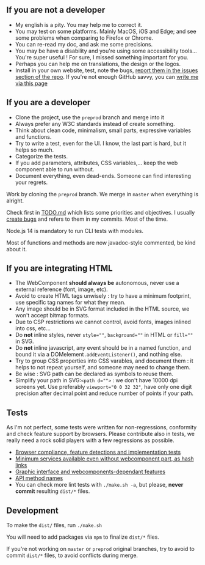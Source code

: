 If you are not a developer
--------------------------

- My english is a pity. You may help me to correct it.
- You may test on some platforms. Mainly MacOS, iOS and Edge; and see some problems when comparing to Firefox or Chrome.
- You can re-read my doc, and ask me some precisions.
- You may be have a disability and you're using some accessibility tools… You're super useful ! For sure, I missed something important for you.
- Perhaps you can help me on translations, the design or the logos.
- Install in your own website, test, note the bugs, [report them in the issues section of the repo](https://github.com/dascritch/cpu-audio/issues). If you're not enough GitHub savvy, you can [write me via this page](https://cpu.dascritch.net/pages/CPU-Audio-Player)


If you are a developer
----------------------

- Clone the project, use the `preprod` branch and merge into it
- Always prefer any W3C standards instead of create something.
- Think about clean code, minimalism, small parts, expressive variables and functions.
- Try to write a test, even for the UI. I know, the last part is hard, but it helps so much.
- Categorize the tests.
- If you add parameters, attributes, CSS variables,… keep the web component able to run without.
- Document everything, even dead-ends. Someone can find interesting your regrets.

Work by cloning the `preprod` branch. We merge in `master` when everything is alright.

Check first in [TODO.md](TODO.md) which lists some priorities and objectives. I usually [create bugs](https://github.com/dascritch/cpu-audio/issues) and refers to them in my commits. Most of the time.

Node.js 14 is mandatory to run CLI tests with modules.

Most of functions and methods are now javadoc-style commented, be kind about it.


If you are integrating HTML
---------------------------

 - The WebComponent **should always be** autonomous, never use a external reference (font, image, etc).
 - Avoid to create HTML tags unwisely : try to have a minimum footprint, use specific tag names for what they mean.
 - Any image should be in SVG format included in the HTML source, we won't accept bitmap formats.
 - Due to CSP restrictions we cannot control, avoid fonts, images inlined into css, etc… 
 - Do **not** inline styles, never `style=""`, `background=""` in HTML or `fill=""` in SVG.
 - Do **not** inline javascript, any event should be in a named function, and bound it via a DOMelement`.addEventListener()`, and nothing else.
 - Try to group CSS properties into CSS varables, and document them : it helps to not repeat yourself, and someone may need to change them.
 - Be wise : SVG path can be declared as symbols to reuse them.
 - Simplify your path in SVG:`<path d="">` : we don't have 10000 dpi screens yet. Use preferably `viewport="0 0 32 32"`, have only one digit precision after decimal point and reduce number of points if your path.


Tests
-----

As I'm not perfect, some tests were written for non-regressions, conformity and check feature support by browsers. Please contribute also in tests, we really need a rock solid players with a few regressions as possible.

 - [Browser compliance, feature detections and implementation tests](./tests/tests-browser.html)
 - [Minimum services available even without webcomponent part, as hash links](./tests/tests-minimal.html)
 - [Graphic interface and webcomponents-dependant features](./tests/tests-interface.html)
 - [API method names](./tests/tests-api.html)
 - You can check more lint tests with `./make.sh -a`, but please, **never commit** resulting `dist/*` files.


Development
-----------

To make the `dist/` files, run `./make.sh`

You will need to add packages via `npm` to finalize `dist/*` files.

If you're not working on `master` or `preprod` original branches, try to avoid to commit `dist/*` files, to avoid conflicts during merge.


<!-- {% include footer.html %} -->
